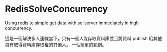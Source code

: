 # RedisSolveConcurrency
Using redis to simple get data with sql server immediately in high concurrency.

這是一個解決多人連線當下，只有一個人能存取資料庫並且將資料 publish 給其他每有取得資料庫存取權的其他人。
一個簡單的範例。
